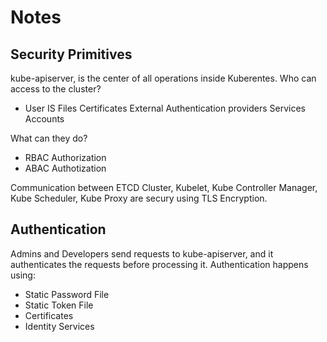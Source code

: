 # Notes
## Security Primitives
kube-apiserver, is the center of all operations inside Kuberentes.
Who can access to the cluster?
* User IS
Files
Certificates
External Authentication providers
Services Accounts

What can they do?
* RBAC Authorization
* ABAC Authotization

Communication between ETCD Cluster, Kubelet, Kube Controller Manager, Kube Scheduler, Kube Proxy are secury using TLS Encryption.

## Authentication

Admins and Developers send requests to kube-apiserver, and it authenticates the requests before processing it.
Authentication happens using:
* Static Password File
* Static Token File
* Certificates
* Identity Services

